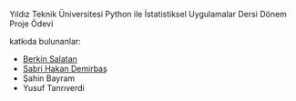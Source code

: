 Yıldız Teknik Üniversitesi Python ile İstatistiksel Uygulamalar Dersi Dönem Proje Ödevi 

katkıda bulunanlar:

- [Berkin Salatan](https://github.com/berkinsalatan)
- [Sabri Hakan Demirbaş](https://github.com/SHaken53)
- Şahin Bayram
- Yusuf Tanrıverdi

